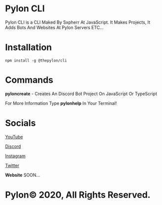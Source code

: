 # Pylon CLI

Pylon CLI is a CLI Maked By Sxpherr At JavaScript. It Makes Projects, It Adds Bots And Websites At Pylon Servers ETC...

# Installation

```
npm install -g @thepylon/cli
```

# Commands

**pyloncreate** - Creates An Discord Bot Project On JavaScript Or TypeScript

For More Information Type **pylonhelp** In Your Terminal!

# Socials

[YouTube](https://youtube.com)

[Discord](https://discord.com)

[Instagram](https://instagram.com)

[Twitter](https://twitter.com)

**Website** SOON...


# Pylon©️ 2020, All Rights Reserved.